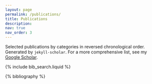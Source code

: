 ```yaml
---
layout: page
permalink: /publications/
title: Publications
description:
nav: true
nav_order: 3
---
```


Selected publications by categories in reversed chronological order. Generated by `jekyll-scholar`. For a more comprehensive list, see my [Google Scholar](https://scholar.google.com/citations?user=DdgpMIQAAAAJ&hl=en).

<!-- Bibsearch Feature -->

{% include bib_search.liquid %}

<div class="publications">

{% bibliography %}

</div>
